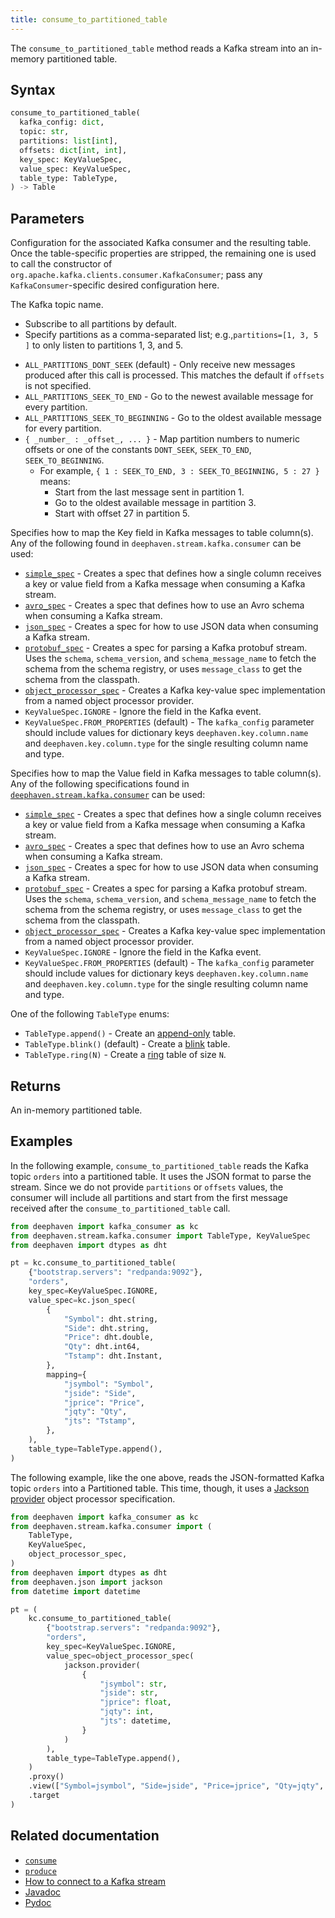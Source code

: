 ```yaml
---
title: consume_to_partitioned_table
---
```


The `consume_to_partitioned_table` method reads a Kafka stream into an in-memory partitioned table.

## Syntax

```python syntax
consume_to_partitioned_table(
  kafka_config: dict,
  topic: str,
  partitions: list[int],
  offsets: dict[int, int],
  key_spec: KeyValueSpec,
  value_spec: KeyValueSpec,
  table_type: TableType,
) -> Table
```

## Parameters

<ParamTable>
<Param name="kafka_config" type="dict">

Configuration for the associated Kafka consumer and the resulting table. Once the table-specific properties are stripped, the remaining one is used to call the constructor of `org.apache.kafka.clients.consumer.KafkaConsumer`; pass any `KafkaConsumer`-specific desired configuration here.

</Param>
<Param name="topic" type="str">

The Kafka topic name.

</Param>
<Param name="partitions" type="list[int]" optional>

- Subscribe to all partitions by default.
- Specify partitions as a comma-separated list; e.g.,`partitions=[1, 3, 5 ]` to only listen to partitions 1, 3, and 5.

</Param>
<Param name="offsets" type="dict[int, int]" optional>

- `ALL_PARTITIONS_DONT_SEEK` (default) - Only receive new messages produced after this call is processed. This matches the default if `offsets` is not specified.
- `ALL_PARTITIONS_SEEK_TO_END` - Go to the newest available message for every partition.
- `ALL_PARTITIONS_SEEK_TO_BEGINNING` - Go to the oldest available message for every partition.
- `{ _number_ : _offset_, ... }` - Map partition numbers to numeric offsets or one of the constants `DONT_SEEK`, `SEEK_TO_END`, `SEEK_TO_BEGINNING`.
  - For example, `{ 1 : SEEK_TO_END, 3 : SEEK_TO_BEGINNING, 5 : 27 }` means:
    - Start from the last message sent in partition 1.
    - Go to the oldest available message in partition 3.
    - Start with offset 27 in partition 5.

</Param>
<Param name="key_spec" type="KeyValueSpec" optional>

Specifies how to map the Key field in Kafka messages to table column(s). Any of the following found in `deephaven.stream.kafka.consumer` can be used:

- [`simple_spec`](/core/pydoc/code/deephaven.stream.kafka.consumer.html#deephaven.stream.kafka.consumer.simple_spec) - Creates a spec that defines how a single column receives a key or value field from a Kafka message when consuming a Kafka stream.
- [`avro_spec`](/core/pydoc/code/deephaven.stream.kafka.consumer.html#deephaven.stream.kafka.consumer.avro_spec) - Creates a spec that defines how to use an Avro schema when consuming a Kafka stream.
- [`json_spec`](/core/pydoc/code/deephaven.stream.kafka.consumer.html#deephaven.stream.kafka.consumer.json_spec) - Creates a spec for how to use JSON data when consuming a Kafka stream.
- [`protobuf_spec`](/core/pydoc/code/deephaven.stream.kafka.consumer.html#deephaven.stream.kafka.consumer.protobuf_spec) - Creates a spec for parsing a Kafka protobuf stream. Uses the `schema`, `schema_version`, and `schema_message_name` to fetch the schema from the schema registry, or uses `message_class` to get the schema from the classpath.
- [`object_processor_spec`](/core/pydoc/code/deephaven.stream.kafka.consumer.html#deephaven.stream.kafka.consumer.object_processor_spec) - Creates a Kafka key-value spec implementation from a named object processor provider.
- `KeyValueSpec.IGNORE` - Ignore the field in the Kafka event.
- `KeyValueSpec.FROM_PROPERTIES` (default) - The `kafka_config` parameter should include values for dictionary keys `deephaven.key.column.name` and `deephaven.key.column.type` for the single resulting column name and type.

</Param>
<Param name="value_spec" type="KeyValueSpec" optional>

Specifies how to map the Value field in Kafka messages to table column(s). Any of the following specifications found in [`deephaven.stream.kafka.consumer`](/core/pydoc/code/deephaven.stream.kafka.consumer.html) can be used:

- [`simple_spec`](/core/pydoc/code/deephaven.stream.kafka.consumer.html#deephaven.stream.kafka.consumer.simple_spec) - Creates a spec that defines how a single column receives a key or value field from a Kafka message when consuming a Kafka stream.
- [`avro_spec`](/core/pydoc/code/deephaven.stream.kafka.consumer.html#deephaven.stream.kafka.consumer.avro_spec) - Creates a spec that defines how to use an Avro schema when consuming a Kafka stream.
- [`json_spec`](/core/pydoc/code/deephaven.stream.kafka.consumer.html#deephaven.stream.kafka.consumer.json_spec) - Creates a spec for how to use JSON data when consuming a Kafka stream.
- [`protobuf_spec`](/core/pydoc/code/deephaven.stream.kafka.consumer.html#deephaven.stream.kafka.consumer.protobuf_spec) - Creates a spec for parsing a Kafka protobuf stream. Uses the `schema`, `schema_version`, and `schema_message_name` to fetch the schema from the schema registry, or uses `message_class` to get the schema from the classpath.
- [`object_processor_spec`](/core/pydoc/code/deephaven.stream.kafka.consumer.html#deephaven.stream.kafka.consumer.object_processor_spec) - Creates a Kafka key-value spec implementation from a named object processor provider.
- `KeyValueSpec.IGNORE` - Ignore the field in the Kafka event.
- `KeyValueSpec.FROM_PROPERTIES` (default) - The `kafka_config` parameter should include values for dictionary keys `deephaven.key.column.name` and `deephaven.key.column.type` for the single resulting column name and type.

</Param>
<Param name="table_type" type="TableType" optional>

One of the following `TableType` enums:

- `TableType.append()` - Create an [append-only](../../../conceptual/table-types.md#specialization-1-append-only) table.
- `TableType.blink()` (default) - Create a [blink](../../../conceptual/table-types.md#specialization-3-blink) table.
- `TableType.ring(N)` - Create a [ring](../../../conceptual/table-types.md#specialization-4-ring) table of size `N`.

</Param>
</ParamTable>

## Returns

An in-memory partitioned table.

## Examples

In the following example, `consume_to_partitioned_table` reads the Kafka topic `orders` into a partitioned table. It uses the JSON format to parse the stream. Since we do not provide `partitions` or `offsets` values, the consumer will include all partitions and start from the first message received after the `consume_to_partitioned_table` call.

```python docker-config=kafka order=null
from deephaven import kafka_consumer as kc
from deephaven.stream.kafka.consumer import TableType, KeyValueSpec
from deephaven import dtypes as dht

pt = kc.consume_to_partitioned_table(
    {"bootstrap.servers": "redpanda:9092"},
    "orders",
    key_spec=KeyValueSpec.IGNORE,
    value_spec=kc.json_spec(
        {
            "Symbol": dht.string,
            "Side": dht.string,
            "Price": dht.double,
            "Qty": dht.int64,
            "Tstamp": dht.Instant,
        },
        mapping={
            "jsymbol": "Symbol",
            "jside": "Side",
            "jprice": "Price",
            "jqty": "Qty",
            "jts": "Tstamp",
        },
    ),
    table_type=TableType.append(),
)
```

The following example, like the one above, reads the JSON-formatted Kafka topic `orders` into a Partitioned table. This time, though, it uses a [Jackson provider](/core/pydoc/code/deephaven.json.jackson.html) object processor specification.

```python docker-config=kafka order=null
from deephaven import kafka_consumer as kc
from deephaven.stream.kafka.consumer import (
    TableType,
    KeyValueSpec,
    object_processor_spec,
)
from deephaven import dtypes as dht
from deephaven.json import jackson
from datetime import datetime

pt = (
    kc.consume_to_partitioned_table(
        {"bootstrap.servers": "redpanda:9092"},
        "orders",
        key_spec=KeyValueSpec.IGNORE,
        value_spec=object_processor_spec(
            jackson.provider(
                {
                    "jsymbol": str,
                    "jside": str,
                    "jprice": float,
                    "jqty": int,
                    "jts": datetime,
                }
            )
        ),
        table_type=TableType.append(),
    )
    .proxy()
    .view(["Symbol=jsymbol", "Side=jside", "Price=jprice", "Qty=jqty", "Tstamp=jts"])
    .target
)
```

## Related documentation

- [`consume`](./consume.md)
- [`produce`](./produce.md)
- [How to connect to a Kafka stream](../../../how-to-guides/data-import-export/kafka-stream.md)
- [Javadoc](/core/javadoc/io/deephaven/kafka/KafkaTools.Consume.html)
- [Pydoc](/core/pydoc/code/deephaven.stream.kafka.consumer.html#deephaven.stream.kafka.consumer.consume)

